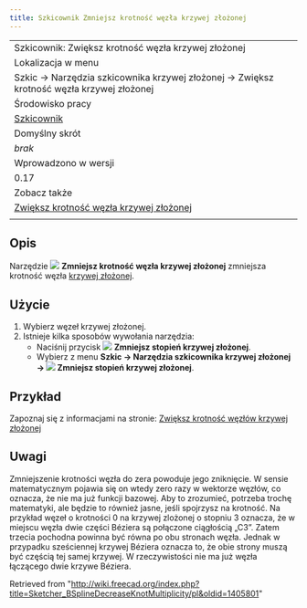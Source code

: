 ```yaml
---
title: Szkicownik Zmniejsz krotność węzła krzywej złożonej
---
```

|  |
| --- |
| Szkicownik: Zwiększ krotność węzła krzywej złożonej |
| Lokalizacja w menu |
| Szkic → Narzędzia szkicownika krzywej złożonej → Zwiększ krotność węzła krzywej złożonej |
| Środowisko pracy |
| [Szkicownik](/Sketcher_Workbench/pl "Sketcher Workbench/pl") |
| Domyślny skrót |
| *brak* |
| Wprowadzono w wersji |
| 0.17 |
| Zobacz także |
| [Zwiększ krotność węzła krzywej złożonej](/Sketcher_BSplineIncreaseKnotMultiplicity/pl "Sketcher BSplineIncreaseKnotMultiplicity/pl") |
|  |

## Opis

Narzędzie ![](/images/Sketcher_BSplineDecreaseKnotMultiplicity.svg) **Zmniejsz krotność węzła krzywej złożonej** zmniejsza krotność węzła [krzywej złożonej](/B-Splines/pl "B-Splines/pl").

## Użycie

1. Wybierz węzeł krzywej złożonej.
2. Istnieje kilka sposobów wywołania narzędzia:
   * Naciśnij przycisk ![](/images/Sketcher_BSplineDecreaseKnotMultiplicity.svg) **Zmniejsz stopień krzywej złożonej**.
   * Wybierz z menu **Szkic → Narzędzia szkicownika krzywej złożonej → ![](/images/Sketcher_BSplineDecreaseKnotMultiplicity.svg) Zmniejsz stopień krzywej złożonej**.

## Przykład

Zapoznaj się z informacjami na stronie: [Zwiększ krotność węzłów krzywej złożonej](/Sketcher_BSplineIncreaseKnotMultiplicity/pl#Użycie "Sketcher BSplineIncreaseKnotMultiplicity/pl")

## Uwagi

Zmniejszenie krotności węzła do zera powoduje jego zniknięcie. W sensie matematycznym pojawia się on wtedy zero razy w wektorze węzłów, co oznacza, że nie ma już funkcji bazowej. Aby to zrozumieć, potrzeba trochę matematyki, ale będzie to również jasne, jeśli spojrzysz na krotność.
Na przykład węzeł o krotności 0 na krzywej zlożonej o stopniu 3
oznacza, że w miejscu węzła dwie części Béziera są połączone ciągłością „C3”. Zatem trzecia pochodna powinna być równa po obu stronach węzła. Jednak w przypadku sześciennej krzywej Béziera oznacza to, że obie strony muszą być częścią tej samej krzywej. W rzeczywistości nie ma już węzła łączącego dwie krzywe Béziera.

Retrieved from "<http://wiki.freecad.org/index.php?title=Sketcher_BSplineDecreaseKnotMultiplicity/pl&oldid=1405801>"